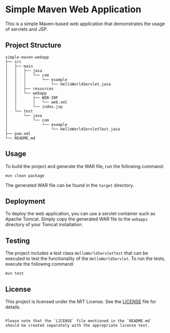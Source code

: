 # Simple Maven Web Application

This is a simple Maven-based web application that demonstrates the usage of servlets and JSP.

## Project Structure

```
simple-maven-webapp
├── src
│   ├── main
│   │   ├── java
│   │   │   └── com
│   │   │       └── example
│   │   │           └── HelloWorldServlet.java
│   │   ├── resources
│   │   └── webapp
│   │       ├── WEB-INF
│   │       │   └── web.xml
│   │       └── index.jsp
│   └── test
│       └── java
│           └── com
│               └── example
│                   └── HelloWorldServletTest.java
├── pom.xml
└── README.md
```

## Usage

To build the project and generate the WAR file, run the following command:

```
mvn clean package
```

The generated WAR file can be found in the `target` directory.

## Deployment

To deploy the web application, you can use a servlet container such as Apache Tomcat. Simply copy the generated WAR file to the `webapps` directory of your Tomcat installation.

## Testing

The project includes a test class `HelloWorldServletTest` that can be executed to test the functionality of the `HelloWorldServlet`. To run the tests, execute the following command:

```
mvn test
```

## License

This project is licensed under the MIT License. See the [LICENSE](LICENSE) file for details.
```

Please note that the `LICENSE` file mentioned in the `README.md` should be created separately with the appropriate license text.